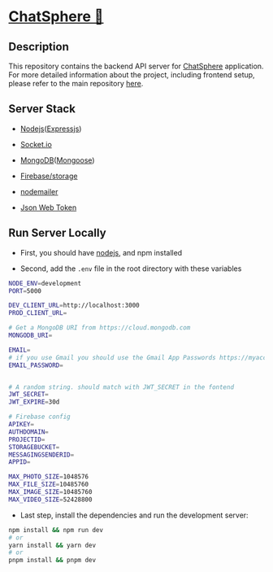 # [ChatSphere 💬](https://chat-sphere-phi.vercel.app/)

## Description

This repository contains the backend API server for [ChatSphere](https://github.com/MohamedAlosaili/chatSphere) application.
For more detailed information about the project, including frontend setup,
please refer to the main repository [here](https://github.com/MohamedAlosaili/chatSphere).

## Server Stack

- [Nodejs](https://nodejs.org)([Expressjs](https://expressjs.com/))

- [Socket.io](https://socket.io/)

- [MongoDB](http://mongodb.com/)([Mongoose](https://mongoosejs.com/))

- [Firebase/storage](https://console.firebase.google.com)

- [nodemailer](https://nodemailer.com/)

- [Json Web Token](https://www.npmjs.com/package/jsonwebtoken)

## Run Server Locally

- First, you should have [nodejs](https://nodejs.org), and npm installed

- Second, add the `.env` file in the root directory with these variables

```bash
NODE_ENV=development
PORT=5000

DEV_CLIENT_URL=http://localhost:3000
PROD_CLIENT_URL=

# Get a MongoDB URI from https://cloud.mongodb.com
MONGODB_URI=

EMAIL=
# if you use Gmail you should use the Gmail App Passwords https://myaccount.google.com/apppasswords not the original password
EMAIL_PASSWORD=


# A random string. should match with JWT_SECRET in the fontend
JWT_SECRET=
JWT_EXPIRE=30d

# Firebase config
APIKEY=
AUTHDOMAIN=
PROJECTID=
STORAGEBUCKET=
MESSAGINGSENDERID=
APPID=

MAX_PHOTO_SIZE=1048576
MAX_FILE_SIZE=10485760
MAX_IMAGE_SIZE=10485760
MAX_VIDEO_SIZE=52428800
```

- Last step, install the dependencies and run the development server:

```bash
npm install && npm run dev
# or
yarn install && yarn dev
# or
pnpm install && pnpm dev
```
